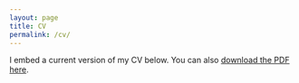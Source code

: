 ```yaml
---
layout: page
title: CV
permalink: /cv/
---
```


I embed a current version of my CV below. You can also [download the PDF here](../resources/Sam_Spaulding_CV.pdf).
